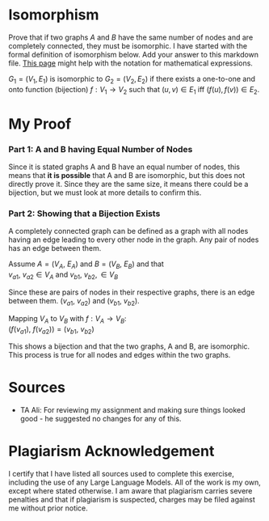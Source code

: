 # Isomorphism

Prove that if two graphs $A$ and $B$ have the same number of nodes and are
completely connected, they must be isomorphic. I have started with the formal
definition of isomorphism below. Add your answer to this markdown file. [This
page](https://docs.github.com/en/get-started/writing-on-github/working-with-advanced-formatting/writing-mathematical-expressions)
might help with the notation for mathematical expressions.

$G_1=(V_1 , E_1)$ is isomorphic to $G_2 = (V_2, E_2)$ if there exists a
one-to-one and onto function (bijection) $f: V_1 \rightarrow V_2$ such that $(u,v)
\in E_1$ iff $(f(u),f(v)) \in E_2$.

# My Proof

### Part 1: A and B having Equal Number of Nodes

Since it is stated graphs A and B have an equal number of nodes, this means that **it is possible** that A and B are isomorphic, but this does not directly prove it. Since they are the same size, it means there could be a bijection, but we must look at more details to confirm this.


### Part 2: Showing that a Bijection Exists

A completely connected graph can be defined as a graph with all nodes having an edge leading to every other node in the graph. Any pair of nodes has an edge between them. 

Assume $A = (V_A,\ E_A)$ and $B = (V_B,\ E_B)$ and that\
$v_{a1},\ v_{a2} \in V_A$ and $v_{b1},\ v_{b2}, \in V_B$

Since these are pairs of nodes in their respective graphs, there is an edge between them. $(v_{a1},\ v_{a2})$ and $(v_{b1},\ v_{b2})$. 

Mapping $V_A$ to $V_B$ with $f: V_A \to V_B$:\
$(f(v_{a1}),\ f(v_{a2})) = (v_{b1},\ v_{b2})$

This shows a bijection and that the two graphs, A and B, are isomorphic. This process is true for all nodes and edges within the two graphs.


# Sources

- TA Ali: For reviewing my assignment and making sure things looked good - he suggested no changes for any of this.

# Plagiarism Acknowledgement

I certify that I have listed all sources used to complete this exercise, including the use of any Large Language Models. All of the work is my own, except where stated otherwise. I am aware that plagiarism carries severe penalties and that if plagiarism is suspected, charges may be filed against me without prior notice.